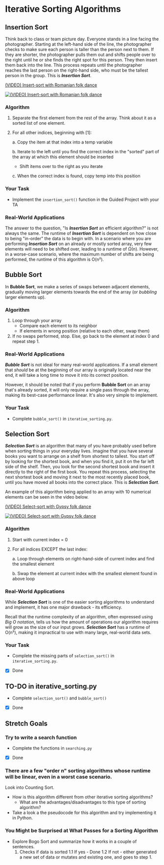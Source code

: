# Iterative Sorting Algorithms

## Insertion Sort

Think back to class or team picture day. Everyone stands in a line facing the photographer. Starting at the left-hand side of the line, the photographer checks to make sure each person is taller than the person next to them. If they are shorter, the photographer pulls them out and shifts people over to the right until he or she finds the right spot for this person. They then insert them back into the line. This process repeats until the photographer reaches the last person on the right-hand side, who must be the tallest person in the group. This is **_Insertion Sort_**.

[(VIDEO) Insert-sort with Romanian folk dance](https://www.youtube.com/watch?v=ROalU379l3U)

[![(VIDEO) Insert-sort with Romanian folk dance](https://i.ytimg.com/vi/ROalU379l3U/hqdefault.jpg)](https://www.youtube.com/watch?v=ROalU379l3U)

### Algorithm

1. Separate the first element from the rest of the array. Think about it as a sorted list of one element.

2. For all other indices, beginning with [1]:

   a. Copy the item at that index into a temp variable

   b. Iterate to the left until you find the correct index in the "sorted" part of the array at which this element should be inserted

   - Shift items over to the right as you iterate

   c. When the correct index is found, copy temp into this position

### Your Task

- Implement the `insertion_sort()` function in the Guided Project with your TA

### Real-World Applications

The answer to the question, "Is **_Insertion Sort_** an efficient algorithm?" is not always the same. The runtime of **_Insertion Sort_** is dependent on how close to being "in-order" the data is to begin with. In a scenario where you are performing **_Insertion Sort_** on an already or mostly sorted array, very few elements will need to be shifted over, leading to a runtime of Ω(n). However, in a worse-case scenario, where the maximum number of shifts are being performed, the runtime of this algorithm is O(n²).

## Bubble Sort

In **Bubble Sort**, we make a series of swaps between adjacent elements, gradually moving larger elements towards the end of the array (or _bubbling_ larger elements up).

### Algorithm

1. Loop through your array
   - Compare each element to its neighbor
   - If elements in wrong position (relative to each other, swap them)
2. If no swaps performed, stop. Else, go back to the element at index 0 and repeat step 1.

### Real-World Applications

**_Bubble Sort_** is not ideal for many real-world applications. If a small element that _should_ be at the beginning of our array is originally located near the end, it will take a long time to move it into its correct position.

However, it should be noted that if you perform **Bubble Sort** on an array that's already sorted, it will only require a single pass through the array, making its best-case performance linear. It's also very simple to implement.

### Your Task

- Complete `bubble_sort()` in `iterative_sorting.py`.

## Selection Sort

**_Selection Sort_** is an algorithm that many of you have probably used before when sorting things in your everyday lives. Imagine that you have several books you want to arrange on a shelf from shortest to tallest. You start off by looking for the shortest book, and when you find it, put it on the far left side of the shelf. Then, you look for the second shortest book and insert it directly to the right of the first book. You repeat this process, selecting the next shortest book and moving it next to the most recently placed book, until you have moved all books into the correct place. This is **_Selection Sort_**.

An example of this algorithm being applied to an array with 10 numerical elements can be seen in the video below.

[(VIDEO) Select-sort with Gypsy folk dance](https://www.youtube.com/watch?v=Ns4TPTC8whw)

[![(VIDEO) Select-sort with Gypsy folk dance](https://i.ytimg.com/vi/Ns4TPTC8whw/hqdefault.jpg)](https://www.youtube.com/watch?v=Ns4TPTC8whw)

### Algorithm

1. Start with current index = 0

2. For all indices EXCEPT the last index:

   a. Loop through elements on right-hand-side
   of current index and find the smallest element

   b. Swap the element at current index with the
   smallest element found in above loop

### Real-World Applications

While **_Selection Sort_** is one of the easier sorting algorithms to understand and implement, it has one major drawback - its efficiency.

Recall that the runtime complexity of an algorithm, often expressed using _Big O notation_, tells us how the amount of operations our algorithm requires will grow as the size of our input grows. **_Selection Sort_** has a runtime of O(n²), making it impractical to use with many large, real-world data sets.

### Your Task

- Complete the missing parts of `selection_sort()` in `iterative_sorting.py`.
- [x] Done

## TO-DO in iterative_sorting.py

- Complete `selection_sort()` and `bubble_sort()`
- [x] Done

## Stretch Goals

### Try to write a search function

- Complete the functions in `searching.py`
- [x] Done

### There are a few "order n" sorting algorithms whose runtime will be linear, even in a worst case scenario.

Look into Counting Sort.

- How is this algorithm different from other iterative sorting algorithms?
  - What are the advantages/disadvantages to this type of sorting algorithm?
- Take a look a the pseudocode for this algorithm and try implementing it in Python.

### You Might be Surprised at What Passes for a Sorting Algorithm

- Explore Bogo Sort and summarize how it works in a couple of sentences.
  1. Checks if data is sorted
     1.1 If yes - Done
     1.2 If not - either generated a new set of data or mutates and existing one, and goes to step 1.
